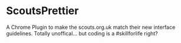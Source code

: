 # ScoutsPrettier

A Chrome Plugin to make the scouts.org.uk match their new interface guidelines. Totally unoffical... but coding is a #skillforlife right?
